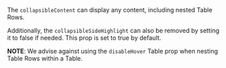 The `collapsibleContent` can display any content, including nested Table Rows. 

Additionally, the `collapsibleSideHighlight` can also be removed by setting it to false if needed. This prop is set to true by default. 

**NOTE**: We advise against using the `disableHover` Table prop when nesting Table Rows within a Table.
